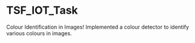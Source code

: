 # TSF_IOT_Task
Colour Identification in Images!
Implemented a colour detector to identify various colours in images.
